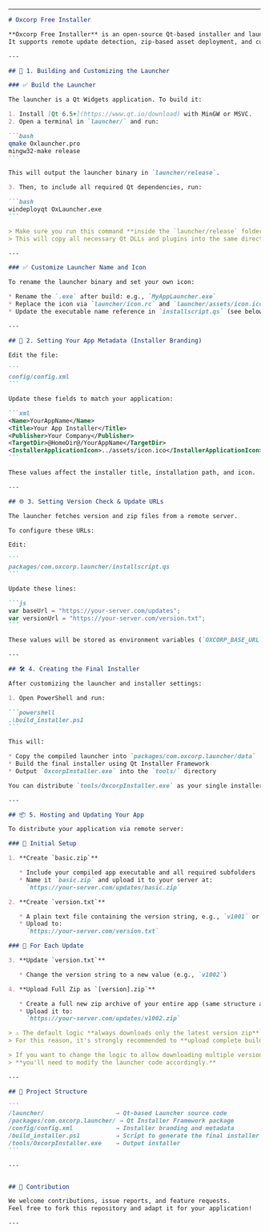 
---

````markdown
# Oxcorp Free Installer

**Oxcorp Free Installer** is an open-source Qt-based installer and launcher system designed for Windows applications.  
It supports remote update detection, zip-based asset deployment, and custom GUI branding.

---

## 🔧 1. Building and Customizing the Launcher

### ✅ Build the Launcher

The launcher is a Qt Widgets application. To build it:

1. Install [Qt 6.5+](https://www.qt.io/download) with MinGW or MSVC.
2. Open a terminal in `launcher/` and run:

```bash
qmake Oxlauncher.pro
mingw32-make release
```

This will output the launcher binary in `launcher/release`.

3. Then, to include all required Qt dependencies, run:

```bash
windeployqt OxLauncher.exe
```

> Make sure you run this command **inside the `launcher/release` folder**.
> This will copy all necessary Qt DLLs and plugins into the same directory, completing the launcher build.

---

### ✅ Customize Launcher Name and Icon

To rename the launcher binary and set your own icon:

* Rename the `.exe` after build: e.g., `MyAppLauncher.exe`
* Replace the icon via `launcher/icon.rc` and `launcher/assets/icon.ico`
* Update the executable name reference in `installscript.qs` (see below)

---

## 🧾 2. Setting Your App Metadata (Installer Branding)

Edit the file:

```
config/config.xml
```

Update these fields to match your application:

```xml
<Name>YourAppName</Name>
<Title>Your App Installer</Title>
<Publisher>Your Company</Publisher>
<TargetDir>@HomeDir@/YourAppName</TargetDir>
<InstallerApplicationIcon>../assets/icon.ico</InstallerApplicationIcon>
```

These values affect the installer title, installation path, and icon.

---

## 🌐 3. Setting Version Check & Update URLs

The launcher fetches version and zip files from a remote server.

To configure these URLs:

Edit:

```
packages/com.oxcorp.launcher/installscript.qs
```

Update these lines:

```js
var baseUrl = "https://your-server.com/updates";
var versionUrl = "https://your-server.com/version.txt";
```

These values will be stored as environment variables (`OXCORP_BASE_URL`, etc.) and read by the launcher.

---

## 🛠️ 4. Creating the Final Installer

After customizing the launcher and installer settings:

1. Open PowerShell and run:

```powershell
.\build_installer.ps1
```

This will:

* Copy the compiled launcher into `packages/com.oxcorp.launcher/data`
* Build the final installer using Qt Installer Framework
* Output `OxcorpInstaller.exe` into the `tools/` directory

You can distribute `tools/OxcorpInstaller.exe` as your single installer.

---

## 📦 5. Hosting and Updating Your App

To distribute your application via remote server:

### 📁 Initial Setup

1. **Create `basic.zip`**

   * Include your compiled app executable and all required subfolders
   * Name it `basic.zip` and upload it to your server at:
     `https://your-server.com/updates/basic.zip`

2. **Create `version.txt`**

   * A plain text file containing the version string, e.g., `v1001` or `1.0.0.1`
   * Upload to:
     `https://your-server.com/version.txt`

### 🔁 For Each Update

3. **Update `version.txt`**

   * Change the version string to a new value (e.g., `v1002`)

4. **Upload Full Zip as `[version].zip`**

   * Create a full new zip archive of your entire app (same structure as `basic.zip`)
   * Upload it to:
     `https://your-server.com/updates/v1002.zip`

> ⚠️ The default logic **always downloads only the latest version zip** if the local version is older.
> For this reason, it's strongly recommended to **upload complete builds** as versioned `.zip` files (not just diffs).

> If you want to change the logic to allow downloading multiple versions or managing per-file updates,
> **you'll need to modify the launcher code accordingly.**

---

## 📂 Project Structure

```
/launcher/                    → Qt-based Launcher source code
/packages/com.oxcorp.launcher/ → Qt Installer Framework package
/config/config.xml            → Installer branding and metadata
/build_installer.ps1          → Script to generate the final installer
/tools/OxcorpInstaller.exe    → Output installer
```

---


## 🤝 Contribution

We welcome contributions, issue reports, and feature requests.
Feel free to fork this repository and adapt it for your application!

---
